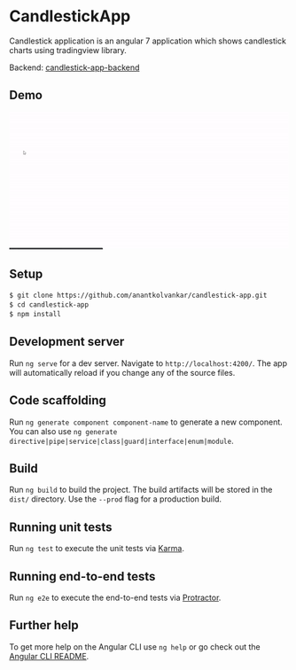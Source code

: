 # CandlestickApp

Candlestick application is an angular 7 application which shows candlestick charts using tradingview library.


Backend: [candlestick-app-backend](https://github.com/anantkolvankar/candlestick-app-backend)

## Demo
![](screenshots/candlestick-app.gif)

## Setup 
```sh
$ git clone https://github.com/anantkolvankar/candlestick-app.git
$ cd candlestick-app
$ npm install
```
## Development server

Run `ng serve` for a dev server. Navigate to `http://localhost:4200/`. The app will automatically reload if you change any of the source files.

## Code scaffolding

Run `ng generate component component-name` to generate a new component. You can also use `ng generate directive|pipe|service|class|guard|interface|enum|module`.

## Build

Run `ng build` to build the project. The build artifacts will be stored in the `dist/` directory. Use the `--prod` flag for a production build.

## Running unit tests

Run `ng test` to execute the unit tests via [Karma](https://karma-runner.github.io).

## Running end-to-end tests

Run `ng e2e` to execute the end-to-end tests via [Protractor](http://www.protractortest.org/).

## Further help

To get more help on the Angular CLI use `ng help` or go check out the [Angular CLI README](https://github.com/angular/angular-cli/blob/master/README.md).
